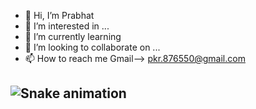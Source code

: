 - 👋 Hi, I’m Prabhat
- 👀 I’m interested in ...
- 🌱 I’m currently learning  
- 💞️ I’m looking to collaborate on ...
- 📫 How to reach me Gmail--> pkr.876550@gmail.com

![Snake animation](https://github.com/{{prabhatkr007}}/{{prabhatkr007}}/blob/output/github-contribution-grid-snake.svg)
- 

<!---
prabhatkr007/prabhatkr007 is a ✨ special ✨ repository because its `README.md` (this file) appears on your GitHub profile.
You can click the Preview link to take a look at your changes.
--->
